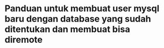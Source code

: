 # Panduan untuk membuat user mysql baru dengan database yang sudah ditentukan dan membuat bisa diremote
